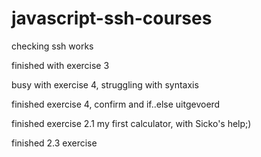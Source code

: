 # javascript-ssh-courses

checking ssh works

finished with exercise 3

busy with exercise 4, struggling with syntaxis

finished exercise 4, confirm and if..else uitgevoerd

finished exercise 2.1 my first calculator, with Sicko's help;)

finished 2.3 exercise 
